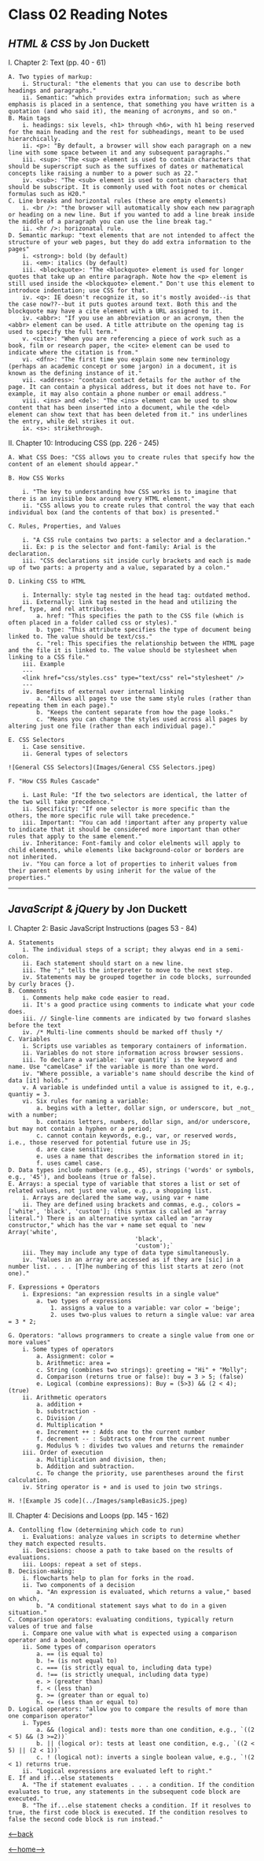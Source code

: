 # Class 02 Reading Notes

## _HTML & CSS_ by Jon Duckett

I. Chapter 2: Text (pp. 40 - 61)

    A. Two typies of markup:
        i. Structural: "the elements that you can use to describe both headings and paragraphs."
        ii. Semantic: "which provides extra information; such as where emphasis is placed in a sentence, that something you have written is a quotation (and who said it), the meaning of acronyms, and so on."
    B. Main tags
        i. headings: six levels, <h1> through <h6>, with h1 being reserved for the main heading and the rest for subheadings, meant to be used hierarchically. 
        ii. <p>: "By default, a browser will show each paragraph on a new line with some space between it and any subsequent paragraphs."
        iii. <sup>: "The <sup> element is used to contain characters that should be superscript such as the suffixes of dates or mathematical concepts like raising a number to a power such as 22."
        iv. <sub>: "The <sub> element is used to contain characters that should be subscript. It is commonly used with foot notes or chemical formulas such as H20."
    C. Line breaks and horizontal rules (these are empty elements)
        i. <br />: "the browser will automatically show each new paragraph or heading on a new line. But if you wanted to add a line break inside the middle of a paragraph you can use the line break tag."
        ii. <hr />: horizonatal rule.
    D. Semantic markup: "text elements that are not intended to affect the structure of your web pages, but they do add extra information to the pages"
        i. <strong>: bold (by default)
        ii. <em>: italics (by default)
        iii. <blockquote>: "The <blockquote> element is used for longer quotes that take up an entire paragraph. Note how the <p> element is still used inside the <blockquote> element." Don't use this element to introduce indentation; use CSS for that. 
        iv. <q>: IE doesn't recognize it, so it's mostly avoided--is that the case now??--but it puts quotes around text. Both this and the blockquote may have a cite element with a URL assigned to it.
        iv. <abbr>: "If you use an abbreviation or an acronym, then the <abbr> element can be used. A title attribute on the opening tag is used to specify the full term."
        v. <cite>: "When you are referencing a piece of work such as a book, film or research paper, the <cite> element can be used to indicate where the citation is from."
        vi. <dfn>: "The first time you explain some new terminology (perhaps an academic concept or some jargon) in a document, it is known as the defining instance of it."
        vii. <address>: "contain contact details for the author of the page. It can contain a physical address, but it does not have to. For example, it may also contain a phone number or email address."
        viii. <ins> and <del>: "The <ins> element can be used to show content that has been inserted into a document, while the <del> element can show text that has been deleted from it." ins underlines the entry, while del strikes it out.
        ix. <s>: strikethrough. 

II. Chapter 10: Introducing CSS (pp. 226 - 245)

    A. What CSS Does: "CSS allows you to create rules that specify how the content of an element should appear."

    B. How CSS Works

        i. "The key to understanding how CSS works is to imagine that there is an invisible box around every HTML element."
        ii. "CSS allows you to create rules that control the way that each individual box (and the contents of that box) is presented."

    C. Rules, Properties, and Values

        i. "A CSS rule contains two parts: a selector and a declaration."
        ii. Ex: p is the selector and font-family: Arial is the declaration.
        iii. "CSS declarations sit inside curly brackets and each is made up of two parts: a property and a value, separated by a colon."

    D. Linking CSS to HTML

        i. Internally: style tag nested in the head tag: outdated method. 
        ii. Externally: link tag nested in the head and utilizing the href, type, and rel attributes. 
            a. href: "This specifies the path to the CSS file (which is often placed in a folder called css or styles)."
            b. type: "This attribute specifies the type of document being linked to. The value should be text/css."
            c. "rel: This specifies the relationship between the HTML page and the file it is linked to. The value should be stylesheet when linking to a CSS file."
        iii. Example
        ---
        <link href="css/styles.css" type="text/css" rel="stylesheet" />
        ---
        iv. Benefits of external over internal linking
            a. "Allows all pages to use the same style rules (rather than repeating them in each page)."
            b. "Keeps the content separate from how the page looks."
            c. "Means you can change the styles used across all pages by altering just one file (rather than each individual page)."
        
    E. CSS Selectors
        i. Case sensitive.
        ii. General types of selectors

    ![General CSS Selectors](Images/General CSS Selectors.jpeg)

    F. "How CSS Rules Cascade"
        
        i. Last Rule: "If the two selectors are identical, the latter of the two will take precedence."
        ii. Specificity: "If one selector is more specific than the others, the more specific rule will take precedence."
        iii. Important: "You can add !important after any property value to indicate that it should be considered more important than other rules that apply to the same element."
        iv. Inheritance: Font-family and color elelments will apply to child elements, while elements like background-color or borders are not inherited. 
        iv. "You can force a lot of properties to inherit values from their parent elements by using inherit for the value of the properties."

---

## _JavaScript & jQuery_ by Jon Duckett

I. Chapter 2: Basic JavaScript Instructions (pages 53 - 84)

    A. Statements
        i. The individual steps of a script; they alwyas end in a semi-colon.
        ii. Each statement should start on a new line.
        iii. The ";" tells the interpreter to move to the next step. 
        iv. Statements may be grouped together in code blocks, surrounded by curly braces {}.
    B. Comments
        i. Comments help make code easier to read.
        ii. It's a good practice using comments to indicate what your code does. 
        iii. // Single-line comments are indicated by two forward slashes before the text
        iv. /* Multi-line comments should be marked off thusly */
    C. Variables
        i. Scripts use variables as temporary containers of information.
        ii. Variables do not store information across browser sessions.
        iii. To declare a variable: `var quantity` is the keyword and name. Use "camelCase" if the variable is more than one word. 
        iv. "Where possible, a variable's name should describe the kind of data [it] holds." 
        v. A variable is undefinded until a value is assigned to it, e.g., quantiy = 3. 
        vi. Six rules for naming a variable:
            a. begins with a letter, dollar sign, or underscore, but _not_ with a number;
            b. contains letters, numbers, dollar sign, and/or underscore, but may not contain a hyphen or a period;
            c. cannot contain keywords, e.g., var, or reserved words, i.e., those reserved for potential future use in JS;
            d. are case sensitive;
            e. uses a name that describes the information stored in it; 
            f. uses camel case. 
    D. Data types include numbers (e.g., 45), strings ('words' or symbols, e.g., '45'), and booleans (true or false). 
    E. Arrays: a special type of variable that stores a list or set of related values, not just one value, e.g., a shopping list. 
        i. Arrays are declared the same way, using var + name
        ii. They are defined using brackets and commas, e.g., colors = ['white', 'black', 'custom']; (this syntax is called an "array literal.") There is an alternative syntax called an "array constructor," which has the var + name set equal to `new Array('white',
                                        'black',
                                        'custom');`
        iii. They may include any type of data type simultaneously. 
        iv. "Values in an array are accessed as if they are [sic] in a number list. . . . [T]he numbering of this list starts at zero (not one)." 

    F. Expressions + Operators
        i. Expresions: "an expression results in a single value"
            a. two types of expressions
                1. assigns a value to a variable: var color = 'beige';
                2. uses two-plus values to return a single value: var area = 3 * 2;

    G. Operators: "allows programmers to create a single value from one or more values"
        i. Some types of operators
            a. Assignment: color = 
            b. Arithmetic: area = 
            c. String (combines two strings): greeting = "Hi" + "Molly";
            d. Comparison (returns true or false): buy = 3 > 5; (false)
            e. Logical (combine expressions): Buy = (5>3) && (2 < 4); (true)
        ii. Arithmetic operators
            a. addition +
            b. substraction -
            c. Division /
            d. Multiplication *
            e. Increment ++ : Adds one to the current number
            f. decrement -- : Subtracts one from the current number
            g. Modulus % : divides two values and returns the remainder
        iii. Order of execution
            a. Multiplication and division, then;
            b. Addition and subtraction. 
            c. To change the priority, use parentheses around the first calculation. 
        iv. String operator is + and is used to join two strings.

    H. ![Example JS code](../Images/sampleBasicJS.jpeg)

II. Chapter 4: Decisions and Loops (pp. 145 - 162)

    A. Contolling flow (determining which code to run)
        i. Evaluations: analyze values in scripts to determine whether they match expected results.
        ii. Decisions: choose a path to take based on the results of evaluations.
        iii. Loops: repeat a set of steps. 
    B. Decision-making: 
        i. flowcharts help to plan for forks in the road.
        ii. Two components of a decision
            a. "An expression is evaluated, which returns a value," based on which,
            b. "A conditional statement says what to do in a given situation." 
    C. Comparison operators: evaluating conditions, typically return values of true and false
        i. Compare one value with what is expected using a comparison operator and a boolean, 
        ii. Some types of comparison operators
            a. == (is equal to) 
            b. != (is not equal to)
            c. === (is strictly equal to, including data type)
            d. !== (is strictly unequal, including data type)
            e. > (greater than)
            f. < (less than)
            g. >= (greater than or equal to)
            h. <= (less than or equal to)
    D. Logical operators: "allow you to compare the results of more than one comparison operator"
        i. Types
            a. && (logical and): tests more than one condition, e.g., `((2 < 5) && (3 >=2))`
            b. || (logical or): tests at least one condition, e.g., `((2 < 5) || (2 < 1))`
            c. ! (logical not): inverts a single boolean value, e.g., `!(2 < 1) returns true.
        ii. "Logical expressions are evaluated left to right."
    E. If and if...else statements
        A. "The if statement evaluates . . . a condition. If the condition evaluates to true, any statements in the subsequent code block are executed."
        B. "The if...else statement checks a condition. If it resolves to true, the first code block is executed. If the condition resolves to false the second code block is run instead."

[<--back](../201week1.md)

[<--home-->](../../README.md)
